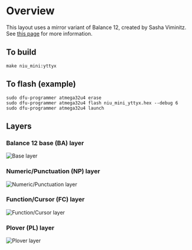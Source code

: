 # Overview

This layout uses a mirror variant of Balance 12, created by Sasha Viminitz. See [this page](https://mathematicalmulticore.wordpress.com/the-keyboard-layout-project/) 
for more information.

## To build

```
make niu_mini:yttyx
```

## To flash (example)

```
sudo dfu-programmer atmega32u4 erase
sudo dfu-programmer atmega32u4 flash niu_mini_yttyx.hex --debug 6
sudo dfu-programmer atmega32u4 launch
```

## Layers

### Balance 12 base (BA) layer
![Base layer](https://i.imgur.com/I0TkIHT.png)

### Numeric/Punctuation (NP) layer
![Numeric/Punctuation layer](https://i.imgur.com/GgZ0PCq.png)

### Function/Cursor (FC) layer
![Function/Cursor layer](https://i.imgur.com/zcVID2d.png)

### Plover (PL) layer
![Plover layer](https://i.imgur.com/RikOGXe.png)
